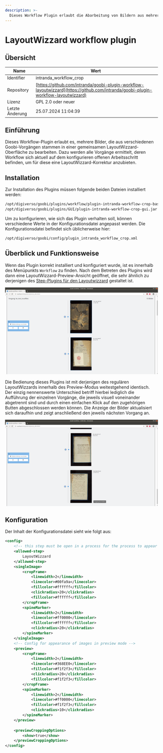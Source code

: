```yaml
---
description: >-
  Dieses Workflow Plugin erlaubt die Abarbeitung von Bildern aus mehreren Goobi Vorgängen innerhalb der LayoutWizzard Oberfläche.
---
```


# LayoutWizzard workflow plugin

## Übersicht

Name                     | Wert
-------------------------|-----------
Identifier               | intranda_workflow_crop
Repository               | [https://github.com/intranda/goobi-plugin-workflow-layoutwizzard](https://github.com/intranda/goobi-plugin-workflow-layoutwizzard)
Lizenz              | GPL 2.0 oder neuer 
Letzte Änderung    | 25.07.2024 11:04:39


## Einführung
Dieses Workflow-Plugin erlaubt es, mehrere Bilder, die aus verschiedenen Goobi-Vorgängen stammen in einer gemeinsamen LayoutWizzard-Oberfläche zu bearbeiten. Dazu werden alle Vorgänge ermittelt, deren Workflow sich aktuell auf dem konfigurieren offenen Arbeitsschritt befinden, um für diese eine LayoutWizzard-Korrektur anzubieten.


## Installation
Zur Installation des Plugins müssen folgende beiden Dateien installiert werden:

```bash
/opt/digiverso/goobi/plugins/workflow/plugin-intranda-workflow-crop-base.jar
/opt/digiverso/goobi/plugins/GUI/plugin-intranda-workflow-crop-gui.jar
```

Um zu konfigurieren, wie sich das Plugin verhalten soll, können verschiedene Werte in der Konfigurationsdatei angepasst werden. Die Konfigurationsdatei befindet sich üblicherweise hier:

```bash
/opt/digiverso/goobi/config/plugin_intranda_workflow_crop.xml
```


## Überblick und Funktionsweise
Wenn das Plugin korrekt installiert und konfiguriert wurde, ist es innerhalb des Menüpunkts `Workflow` zu finden. Nach dem Betreten des Plugins wird dann eine LayoutWizzard-Preview-Ansicht geöffnet, die sehr ähnlich zu derjenigen des [Step-Plugins für den Layoutwizzard](https://docs.goobi.io/goobi-workflow-plugins-de/step/layoutwizzard/01_use/01_preview) gestaltet ist.

![Preview-Ansicht im LayoutWizzard-Workflow-Plugin](images/goobi-plugin-workflow-layoutwizzard_screen1.png)

Die Bedienung dieses Plugins ist mit derjenigen des regulären LayoutWizzards innerhalb des Preview-Modus weitestgehend identisch. Der einzig nennenswerte Unterschied betriff hierbei lediglich die Aufführung der einzelnen Vorgänge, die jeweils visuell voneinander abgetrennt sind und durch einen einfachen Klick auf den zugehörigen Butten abgeschlossen werden können. Die Anzeige der Bilder aktualisiert sich daraufhin und zeigt anschließend den jeweils nächsten Vorgang an.

![Abschließen aller Bilder eines Vorgangs](images/goobi-plugin-workflow-layoutwizzard_screen2.png)


## Konfiguration
Der Inhalt der Konfigurationsdatei sieht wie folgt aus:

```xml
<config>
    <!-- this step must be open in a process for the process to appear in the plugin-->
    <allowed-step>
        LayoutWizzard
    </allowed-step>
    <singleImage>
        <cropFrame>
            <linewidth>2</linewidth>
            <linecolor>#00fa9a</linecolor>
            <fillcolor>#ffffff</fillcolor>
            <clickradius>20</clickradius>
            <fillcolor>#ffffff</fillcolor>
        </cropFrame>
        <spineMarker>
            <linewidth>2</linewidth>
            <linecolor>#ff0000</linecolor>
            <fillcolor>#ffffff</fillcolor>
            <clickradius>20</clickradius>
        </spineMarker>
    </singleImage>
    <!-- Config for appearance of images in preview mode -->
    <preview>
        <cropFrame>
            <linewidth>2</linewidth>
            <linecolor>#368EE0</linecolor>
            <fillcolor>#f1f2f3</fillcolor>
            <clickradius>20</clickradius>
            <fillcolor>#f1f2f3</fillcolor>
        </cropFrame>
        <spineMarker>
            <linewidth>2</linewidth>
            <linecolor>#ff0000</linecolor>
            <fillcolor>#f1f2f3</fillcolor>
            <clickradius>10</clickradius>
        </spineMarker>
    </preview>

    <previewCroppingOptions>
        <show>true</show>
    </previewCroppingOptions>
</config>
```